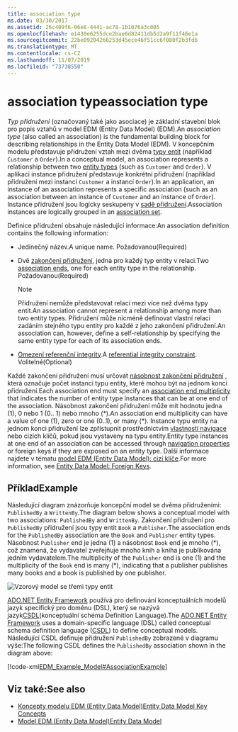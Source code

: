 ```yaml
---
title: association type
ms.date: 03/30/2017
ms.assetid: 26c409f6-06e8-4441-ac78-1b1076a3c005
ms.openlocfilehash: e1430e6255dce2bae6d82411db5d2a9f11f46e1a
ms.sourcegitcommit: 22be09204266253d45ece46f51cc6f080f2b3fd6
ms.translationtype: MT
ms.contentlocale: cs-CZ
ms.lasthandoff: 11/07/2019
ms.locfileid: "73738550"
---
```

# <a name="association-type"></a><span data-ttu-id="b7e5b-102">association type</span><span class="sxs-lookup"><span data-stu-id="b7e5b-102">association type</span></span>
<span data-ttu-id="b7e5b-103">*Typ přidružení* (označovaný také jako asociace) je základní stavební blok pro popis vztahů v model EDM (Entity Data Model) (EDM).</span><span class="sxs-lookup"><span data-stu-id="b7e5b-103">An *association type* (also called an association) is the fundamental building block for describing relationships in the Entity Data Model (EDM).</span></span> <span data-ttu-id="b7e5b-104">V koncepčním modelu představuje přidružení vztah mezi dvěma [typy entit](entity-type.md) (například `Customer` a `Order`).</span><span class="sxs-lookup"><span data-stu-id="b7e5b-104">In a conceptual model, an association represents a relationship between two [entity types](entity-type.md) (such as `Customer` and `Order`).</span></span> <span data-ttu-id="b7e5b-105">V aplikaci instance přidružení představuje konkrétní přidružení (například přidružení mezi instancí `Customer` a instancí `Order`).</span><span class="sxs-lookup"><span data-stu-id="b7e5b-105">In an application, an instance of an association represents a specific association (such as an association between an instance of `Customer` and an instance of `Order`).</span></span> <span data-ttu-id="b7e5b-106">Instance přidružení jsou logicky seskupeny v [sadě přidružení](association-set.md).</span><span class="sxs-lookup"><span data-stu-id="b7e5b-106">Association instances are logically grouped in an [association set](association-set.md).</span></span>  
  
 <span data-ttu-id="b7e5b-107">Definice přidružení obsahuje následující informace:</span><span class="sxs-lookup"><span data-stu-id="b7e5b-107">An association definition contains the following information:</span></span>  
  
- <span data-ttu-id="b7e5b-108">Jedinečný název.</span><span class="sxs-lookup"><span data-stu-id="b7e5b-108">A unique name.</span></span> <span data-ttu-id="b7e5b-109">Požadovanou</span><span class="sxs-lookup"><span data-stu-id="b7e5b-109">(Required)</span></span>  
  
- <span data-ttu-id="b7e5b-110">Dvě [zakončení přidružení](association-end.md), jedna pro každý typ entity v relaci.</span><span class="sxs-lookup"><span data-stu-id="b7e5b-110">Two [association ends](association-end.md), one for each entity type in the relationship.</span></span> <span data-ttu-id="b7e5b-111">Požadovanou</span><span class="sxs-lookup"><span data-stu-id="b7e5b-111">(Required)</span></span>  
  
    > [!NOTE]
    > <span data-ttu-id="b7e5b-112">Přidružení nemůže představovat relaci mezi více než dvěma typy entit.</span><span class="sxs-lookup"><span data-stu-id="b7e5b-112">An association cannot represent a relationship among more than two entity types.</span></span> <span data-ttu-id="b7e5b-113">Přidružení může nicméně definovat vlastní relaci zadáním stejného typu entity pro každé z jeho zakončení přidružení.</span><span class="sxs-lookup"><span data-stu-id="b7e5b-113">An association can, however, define a self-relationship by specifying the same entity type for each of its association ends.</span></span>  
  
- <span data-ttu-id="b7e5b-114">[Omezení referenční integrity](referential-integrity-constraint.md).</span><span class="sxs-lookup"><span data-stu-id="b7e5b-114">A [referential integrity constraint](referential-integrity-constraint.md).</span></span> <span data-ttu-id="b7e5b-115">Volitelné</span><span class="sxs-lookup"><span data-stu-id="b7e5b-115">(Optional)</span></span>  
  
 <span data-ttu-id="b7e5b-116">Každé zakončení přidružení musí určovat [násobnost zakončení přidružení](association-end-multiplicity.md) , která označuje počet instancí typu entity, které mohou být na jednom konci přidružení.</span><span class="sxs-lookup"><span data-stu-id="b7e5b-116">Each association end must specify an [association end multiplicity](association-end-multiplicity.md) that indicates the number of entity type instances that can be at one end of the association.</span></span> <span data-ttu-id="b7e5b-117">Násobnost zakončení přidružení může mít hodnotu jedna (1), 0 nebo 1 (0.. 1) nebo mnoho (\*).</span><span class="sxs-lookup"><span data-stu-id="b7e5b-117">An association end multiplicity can have a value of one (1), zero or one (0..1), or many (\*).</span></span> <span data-ttu-id="b7e5b-118">Instance typu entity na jednom konci přidružení lze zpřístupnit prostřednictvím [vlastností navigace](navigation-property.md) nebo cizích klíčů, pokud jsou vystaveny na typu entity.</span><span class="sxs-lookup"><span data-stu-id="b7e5b-118">Entity type instances at one end of an association can be accessed through [navigation properties](navigation-property.md) or foreign keys if they are exposed on an entity type.</span></span> <span data-ttu-id="b7e5b-119">Další informace najdete v tématu [model EDM (Entity Data Model): cizí klíče](foreign-key-property.md).</span><span class="sxs-lookup"><span data-stu-id="b7e5b-119">For more information, see [Entity Data Model: Foreign Keys](foreign-key-property.md).</span></span>  
  
## <a name="example"></a><span data-ttu-id="b7e5b-120">Příklad</span><span class="sxs-lookup"><span data-stu-id="b7e5b-120">Example</span></span>  
 <span data-ttu-id="b7e5b-121">Následující diagram znázorňuje koncepční model se dvěma přidruženími: `PublishedBy` a `WrittenBy`.</span><span class="sxs-lookup"><span data-stu-id="b7e5b-121">The diagram below shows a conceptual model with two associations: `PublishedBy` and `WrittenBy`.</span></span> <span data-ttu-id="b7e5b-122">Zakončení přidružení pro `PublishedBy` přidružení jsou typy entit `Book` a `Publisher`.</span><span class="sxs-lookup"><span data-stu-id="b7e5b-122">The association ends for the `PublishedBy` association are the `Book` and `Publisher` entity types.</span></span> <span data-ttu-id="b7e5b-123">Násobnost `Publisher` end je jedna (1) a násobnost `Book` end je mnoho (\*), což znamená, že vydavatel zveřejňuje mnoho knih a kniha je publikována jedním vydavatelem.</span><span class="sxs-lookup"><span data-stu-id="b7e5b-123">The multiplicity of the `Publisher` end is one (1) and the multiplicity of the `Book` end is many (\*), indicating that a publisher publishes many books and a book is published by one publisher.</span></span>  
  
 ![Vzorový model se třemi typy entit](./media/association-type/example-model-three-entity-types.gif)  
  
 <span data-ttu-id="b7e5b-125">[ADO.NET Entity Framework](./ef/index.md) používá pro definování konceptuálních modelů jazyk specifický pro doménu (DSL), který se nazývá jazyk[CSDL](/ef/ef6/modeling/designer/advanced/edmx/csdl-spec)(konceptuální schéma Definition Language).</span><span class="sxs-lookup"><span data-stu-id="b7e5b-125">The [ADO.NET Entity Framework](./ef/index.md) uses a domain-specific language (DSL) called conceptual schema definition language ([CSDL](/ef/ef6/modeling/designer/advanced/edmx/csdl-spec)) to define conceptual models.</span></span> <span data-ttu-id="b7e5b-126">Následující CSDL definuje přidružení `PublishedBy` zobrazené v diagramu výše:</span><span class="sxs-lookup"><span data-stu-id="b7e5b-126">The following CSDL defines the `PublishedBy` association shown in the diagram above:</span></span>  
  
 [!code-xml[EDM_Example_Model#AssociationExample](../../../../samples/snippets/xml/VS_Snippets_Data/edm_example_model/xml/books.edmx#associationexample)]  
  
## <a name="see-also"></a><span data-ttu-id="b7e5b-127">Viz také:</span><span class="sxs-lookup"><span data-stu-id="b7e5b-127">See also</span></span>

- [<span data-ttu-id="b7e5b-128">Koncepty modelu EDM (Entity Data Model)</span><span class="sxs-lookup"><span data-stu-id="b7e5b-128">Entity Data Model Key Concepts</span></span>](entity-data-model-key-concepts.md)
- [<span data-ttu-id="b7e5b-129">Model EDM (Entity Data Model)</span><span class="sxs-lookup"><span data-stu-id="b7e5b-129">Entity Data Model</span></span>](entity-data-model.md)
